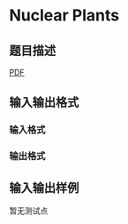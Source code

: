 # Nuclear Plants

## 题目描述

[problemUrl]: https://uva.onlinejudge.org/index.php?option=com_onlinejudge&Itemid=8&category=446&page=show_problem&problem=4113

[PDF](https://uva.onlinejudge.org/external/13/p1367.pdf)

## 输入输出格式

### 输入格式

### 输出格式

## 输入输出样例

暂无测试点

